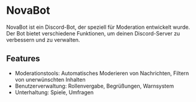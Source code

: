 # NovaBot

NovaBot ist ein Discord-Bot, der speziell für Moderation entwickelt wurde.  
Der Bot bietet verschiedene Funktionen, um deinen Discord-Server zu verbessern und zu verwalten.

## Features

- Moderationstools: Automatisches Moderieren von Nachrichten, Filtern von unerwünschten Inhalten  
- Benutzerverwaltung: Rollenvergabe, Begrüßungen, Warnsystem  
- Unterhaltung: Spiele, Umfragen  
